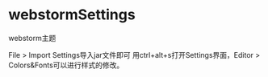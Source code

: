 # webstormSettings
webstorm主题

File > Import Settings导入jar文件即可
用ctrl+alt+s打开Settings界面，Editor > Colors&Fonts可以进行样式的修改。
